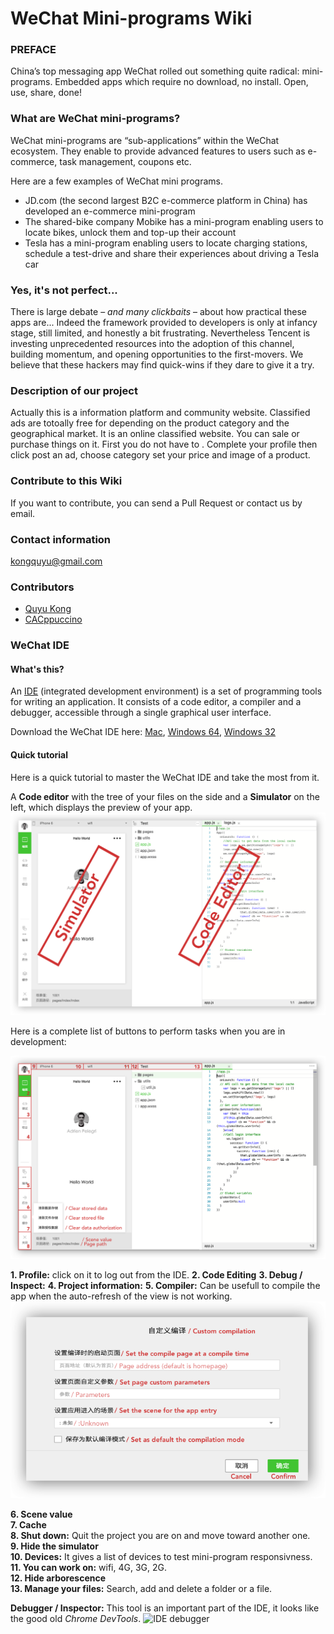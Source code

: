 # WeChat Mini-programs Wiki

### PREFACE
China’s top messaging app WeChat rolled out something quite radical: mini-programs. Embedded apps which require no download, no install. Open, use, share, done!

### What are WeChat mini-programs?
WeChat mini-programs are “sub-applications” within the WeChat ecosystem.
They enable to provide advanced features to users such as e-commerce, task management, coupons etc.

Here are a few examples of WeChat mini programs.
+ JD.com (the second largest B2C e-commerce platform in China) has developed an e-commerce mini-program
+ The shared-bike company Mobike has a mini-program enabling users to locate bikes, unlock them and top-up their account
+ Tesla has a mini-program enabling users to locate charging stations, schedule a test-drive and share their experiences about driving a Tesla car


### Yes, it's not perfect...
There is large debate – *and many clickbaits* – about how practical these apps are... Indeed the framework provided to developers is only at infancy stage, still limited, and honestly a bit frustrating. Nevertheless Tencent is investing unprecedented resources into the adoption of this channel, building momentum, and opening opportunities to the first-movers. We believe that these hackers may find quick-wins if they dare to give it a try.


### Description of our project
Actually this is a information platform and community website. Classified ads are totoally free for depending on the product category and the geographical market. It is an online classified website. You can sale or purchase things on it. First you do not have to . Complete your profile then click post an ad, choose category set your price and image of a product.

### Contribute to this Wiki
If you want to contribute, you can send a Pull Request or contact us by email.

### Contact information
kongquyu@gmail.com

### Contributors

- [Quyu Kong](https://github.com/qykong)
- [CACppuccino](https://github.com/CACppuccino)

### WeChat IDE

#### What's this?
An [IDE](https://mp.weixin.qq.com/debug/wxadoc/introduction/index.html?t=201758) (integrated development environment)  is a set of programming tools for writing an application. It consists of a code editor, a compiler and a debugger, accessible through a single graphical user interface.

Download the WeChat IDE here:
 [Mac](https://servicewechat.com/wxa-dev-logic/download_redirect?type=darwin&from=mpwiki), [Windows 64](https://servicewechat.com/wxa-dev-logic/download_redirect?type=darwin&from=mpwiki), [Windows 32](https://servicewechat.com/wxa-dev-logic/download_redirect?type=ia32&from=mpwiki)

#### Quick tutorial

Here is a quick tutorial to master the WeChat IDE and take the most from it.

A **Code editor** with the tree of your files on the side and a **Simulator** on the left, which displays the preview of your app.
![IDE Wechat home](https://github.com/hugh1209/wechatapp/blob/master/how%20to%20build%20a%20miniprogram/code-editor.png)

Here is a complete list of buttons to perform tasks when you are in development:

![IDE cta](https://github.com/hugh1209/wechatapp/blob/master/how%20to%20build%20a%20miniprogram/ide-home.png)

**1. 	Profile:** click on it to log out from the IDE.
**2.	Code Editing**
**3.	Debug / Inspect:** 
**4.	Project information:** 
**5.	Compiler:** Can be usefull to compile the app when the auto-refresh of the view is not working.
![compilator settings](https://github.com/hugh1209/wechatapp/blob/master/how%20to%20build%20a%20miniprogram/compilator-modal.png)  

**6.  Scene value**  
**7.  Cache**    
**8.  Shut down:**  Quit the project you are on and move toward another one.   
**9.  Hide the simulator**  
**10. Devices:** It gives a list of devices to test mini-program responsivness.  
**11.  You can work on:** wifi, 4G, 3G, 2G.  
**12.  Hide arborescence**  
**13.  Manage your files:**  Search, add and delete a folder or a file.



**Debugger / Inspector:**
This tool is an important part of the IDE, it looks like the good old *Chrome DevTools*.
![IDE debugger](assets/debugger.png)


